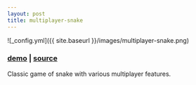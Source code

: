 ```yaml
---
layout: post
title: multiplayer-snake
---
```


![_config.yml]({{ site.baseurl }}/images/multiplayer-snake.png)

### [demo](http://snake-40956.onmodulus.net/) | [source](https://github.com/olivierrr/multiplayer-snake)

Classic game of snake with various multiplayer features.
